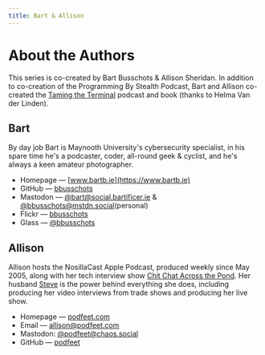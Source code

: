 ```yaml
---
title: Bart & Allison
---
```

# About the Authors

This series is co-created by Bart Busschots & Allison Sheridan. In addition to co-creation of the Programming By Stealth Podcast, Bart and Allison co-created the [Taming the Terminal](https://ttt.bartificer.net/book.html) podcast and book (thanks to Helma Van der Linden).

## Bart

By day job Bart is Maynooth University's cybersecurity specialist, in his spare time he's a podcaster, coder, all-round geek & cyclist, and he's always a keen amateur photographer.

- Homepage — [www.bartb.ie](https://www.bartb.ie)
- GitHub — [bbusschots](https://github.com/bbusschots)
- Mastodon — [@bart@social.bartificer.ie](https://social.bartificer.ie/@bart) & [@bbusschots@mstdn.social](https://mstdn.social/@bbusschots)(personal)
- Flickr — [bbusschots](https://flickr.com/photos/bbusschots)
- Glass — [@bbusschots](https://glass.photo/bbusschots)

## Allison

Allison hosts the NosillaCast Apple Podcast, produced weekly since May 2005, along with her tech interview show [Chit Chat Across the Pond](https://podfeet.com/ccatp/ccatp-rss.xml). Her husband [Steve](https://astrodon.social/@spsheridan) is the power behind everything she does, including producing her video interviews from trade shows and producing her live show. 

- Homepage — [podfeet.com](https://www.podfeet.com)
- Email — <a href="mailto:allison@podfeet.com">allison@podfeet.com</a>
- Mastodon: [@podfeet@chaos.social](https://chaos.social/@podfeet)
- GitHub — [podfeet](https://github.com/podfeet)